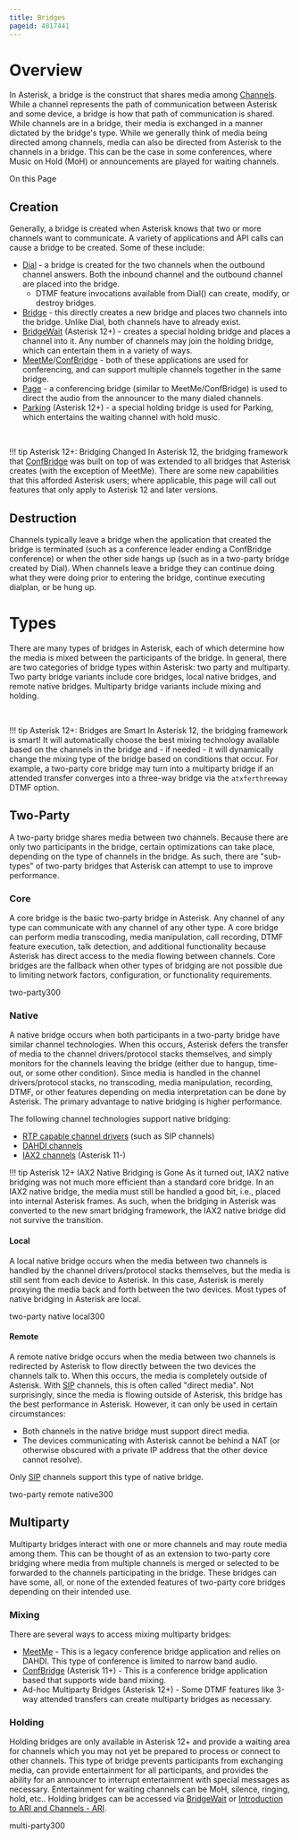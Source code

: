 ```yaml
---
title: Bridges
pageid: 4817441
---
```


Overview
========

In Asterisk, a bridge is the construct that shares media among [Channels](/Fundamentals/Key-Concepts/Channels). While a channel represents the path of communication between Asterisk and some device, a bridge is how that path of communication is shared. While channels are in a bridge, their media is exchanged in a manner dictated by the bridge's type. While we generally think of media being directed among channels, media can also be directed from Asterisk to the channels in a bridge. This can be the case in some conferences, where Music on Hold (MoH) or announcements are played for waiting channels.

On this Page


Creation
--------

Generally, a bridge is created when Asterisk knows that two or more channels want to communicate. A variety of applications and API calls can cause a bridge to be created. Some of these include:

* [Dial](/Asterisk-11-Application_Dial) - a bridge is created for the two channels when the outbound channel answers. Both the inbound channel and the outbound channel are placed into the bridge.
	+ DTMF feature invocations available from Dial() can create, modify, or destroy bridges.
* [Bridge](/Asterisk-11-Application_Bridge) - this directly creates a new bridge and places two channels into the bridge. Unlike Dial, both channels have to already exist.
* [BridgeWait](/Asterisk-13-Application_BridgeWait) (Asterisk 12+) - creates a special holding bridge and places a channel into it. Any number of channels may join the holding bridge, which can entertain them in a variety of ways.
* [MeetMe](/Application_MeetMe)/[ConfBridge](/Asterisk-11-Application_ConfBridge) - both of these applications are used for conferencing, and can support multiple channels together in the same bridge.
* [Page](/Asterisk-11-Application_Page) - a conferencing bridge (similar to MeetMe/ConfBridge) is used to direct the audio from the announcer to the many dialed channels.
* [Parking](/Asterisk-13-Application_Park) (Asterisk 12+) - a special holding bridge is used for Parking, which entertains the waiting channel with hold music.

 




!!! tip Asterisk 12+: Bridging Changed
    In Asterisk 12, the bridging framework that [ConfBridge](/Configuration/Applications/Conferencing-Applications/ConfBridge) was built on top of was extended to all bridges that Asterisk creates (with the exception of MeetMe). There are some new capabilities that this afforded Asterisk users; where applicable, this page will call out features that only apply to Asterisk 12 and later versions.

      
[//]: # (end-tip)



Destruction
-----------

Channels typically leave a bridge when the application that created the bridge is terminated (such as a conference leader ending a ConfBridge conference) or when the other side hangs up (such as in a two-party bridge created by Dial). When channels leave a bridge they can continue doing what they were doing prior to entering the bridge, continue executing dialplan, or be hung up.

Types
=====

There are many types of bridges in Asterisk, each of which determine how the media is mixed between the participants of the bridge. In general, there are two categories of bridge types within Asterisk: two party and multiparty. Two party bridge variants include core bridges, local native bridges, and remote native bridges. Multiparty bridge variants include mixing and holding.

 




!!! tip Asterisk 12+: Bridges are Smart
    In Asterisk 12, the bridging framework is smart! It will automatically choose the best mixing technology available based on the channels in the bridge and - if needed - it will dynamically change the mixing type of the bridge based on conditions that occur. For example, a two-party core bridge may turn into a multiparty bridge if an attended transfer converges into a three-way bridge via the `atxferthreeway` DTMF option.

      
[//]: # (end-tip)



Two-Party
---------

A two-party bridge shares media between two channels. Because there are only two participants in the bridge, certain optimizations can take place, depending on the type of channels in the bridge. As such, there are "sub-types" of two-party bridges that Asterisk can attempt to use to improve performance.

### Core

A core bridge is the basic two-party bridge in Asterisk. Any channel of any type can communicate with any channel of any other type. A core bridge can perform media transcoding, media manipulation, call recording, DTMF feature execution, talk detection, and additional functionality because Asterisk has direct access to the media flowing between channels. Core bridges are the fallback when other types of bridging are not possible due to limiting network factors, configuration, or functionality requirements.

two-party300

### Native

A native bridge occurs when both participants in a two-party bridge have similar channel technologies. When this occurs, Asterisk defers the transfer of media to the channel drivers/protocol stacks themselves, and simply monitors for the channels leaving the bridge (either due to hangup, time-out, or some other condition). Since media is handled in the channel drivers/protocol stacks, no transcoding, media manipulation, recording, DTMF, or other features depending on media interpretation can be done by Asterisk. The primary advantage to native bridging is higher performance.

The following channel technologies support native bridging:

* [RTP capable channel drivers](/Configuration/Channel-Drivers/SIP) (such as SIP channels)
* [DAHDI channels](/Configuration/Channel-Drivers/DAHDI)
* [IAX2 channels](/Configuration/Channel-Drivers/Inter-Asterisk-eXchange-protocol-version-2-IAX2) (Asterisk 11-)




!!! tip Asterisk 12+ IAX2 Native Bridging is Gone
    As it turned out, IAX2 native bridging was not much more efficient than a standard core bridge. In an IAX2 native bridge, the media must still be handled a good bit, i.e., placed into internal Asterisk frames. As such, when the bridging in Asterisk was converted to the new smart bridging framework, the IAX2 native bridge did not survive the transition.

      
[//]: # (end-tip)


#### Local

A local native bridge occurs when the media between two channels is handled by the channel drivers/protocol stacks themselves, but the media is still sent from each device to Asterisk. In this case, Asterisk is merely proxying the media back and forth between the two devices. Most types of native bridging in Asterisk are local.

two-party native local300

#### Remote

A remote native bridge occurs when the media between two channels is redirected by Asterisk to flow directly between the two devices the channels talk to. When this occurs, the media is completely outside of Asterisk. With [SIP](/Configuration/Channel-Drivers/SIP) channels, this is often called "direct media". Not surprisingly, since the media is flowing outside of Asterisk, this bridge has the best performance in Asterisk. However, it can only be used in certain circumstances:

* Both channels in the native bridge must support direct media.
* The devices communicating with Asterisk cannot be behind a NAT (or otherwise obscured with a private IP address that the other device cannot resolve).

Only [SIP](/Configuration/Channel-Drivers/SIP) channels support this type of native bridge.

two-party remote native300

Multiparty
----------

Multiparty bridges interact with one or more channels and may route media among them. This can be thought of as an extension to two-party core bridging where media from multiple channels is merged or selected to be forwarded to the channels participating in the bridge. These bridges can have some, all, or none of the extended features of two-party core bridges depending on their intended use.

### Mixing

There are several ways to access mixing multiparty bridges:

* [MeetMe](/Application_MeetMe) - This is a legacy conference bridge application and relies on DAHDI. This type of conference is limited to narrow band audio.
* [ConfBridge](/Asterisk-11-Application_ConfBridge) (Asterisk 11+) - This is a conference bridge application based that supports wide band mixing.
* Ad-hoc Multiparty Bridges (Asterisk 12+) - Some DTMF features like 3-way attended transfers can create multiparty bridges as necessary.

### Holding

Holding bridges are only available in Asterisk 12+ and provide a waiting area for channels which you may not yet be prepared to process or connect to other channels. This type of bridge prevents participants from exchanging media, can provide entertainment for all participants, and provides the ability for an announcer to interrupt entertainment with special messages as necessary. Entertainment for waiting channels can be MoH, silence, ringing, hold, etc.. Holding bridges can be accessed via [BridgeWait](/Asterisk-13-Application_BridgeWait) or [Introduction to ARI and Channels - ARI](ARI-Asterisk-channel-to-endpoint).

multi-party300


